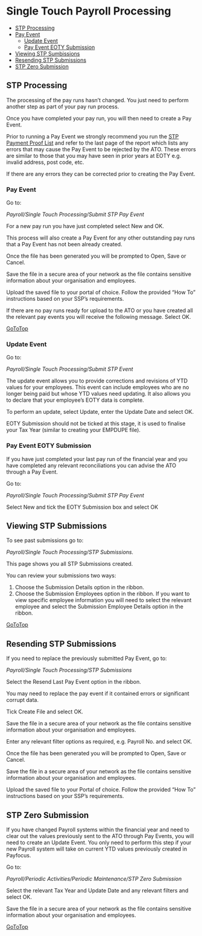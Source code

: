 # Single Touch Payroll Processing


- [STP Processing](#stp-processing)
- [Pay Event](#pay-event)
  - [Update Event](#update-event)
  - [Pay Event EOTY Submission](#pay-event-eoty-submission)
- [Viewing STP Sumbissions](#viewing-stp-submissions)
- [Resending STP Submissions](#resending-stp-submissions)
- [STP Zero Submission](#stp-zero-submission)


 
## STP Processing

The processing of the pay runs hasn’t changed. You just need to perform another step as part of your pay run process.

Once you have completed your pay run, you will then need to create a Pay Event.

Prior to running a Pay Event we strongly recommend you run the [STP Payment Proof List](au-payroll-single-touch-payroll-reporting.md) and refer to the last page of the report which lists any errors that may cause the Pay Event to be rejected by the ATO. These errors are similar to those that you may have seen in prior years at EOTY e.g. invalid address, post code, etc.


If there are any errors they can be corrected prior to creating the Pay Event.


### Pay Event

Go to:

*Payroll/Single Touch Processing/Submit STP Pay Event*

For a new pay run you have just completed select New and OK.

This process will also create a Pay Event for any other outstanding pay runs that a Pay Event has not been already created.

Once the file has been generated you will be prompted to Open, Save or Cancel.

Save the file in a secure area of your network as the file contains sensitive information about your organisation and employees.

Upload the saved file to your portal of choice. Follow the provided “How To” instructions based on your SSP’s requirements.

If there are no pay runs ready for upload to the ATO or you have created all the relevant pay events you will receive the following message. Select OK.

 [GoToTop](#single-touch-payroll-processing)


### Update Event

Go to:

*Payroll/Single Touch Processing/Submit STP Event*

The update event allows you to provide corrections and revisions of YTD values for your employees. This event can include employees who are no longer being paid but whose YTD values need updating. It also allows you to declare that your employee’s EOTY data is complete.

To perform an update, select Update, enter the Update Date and select OK.

EOTY Submission should not be ticked at this stage, it is used to finalise your Tax Year (similar to creating your EMPDUPE file).

  
### Pay Event EOTY Submission

If you have just completed your last pay run of the financial year and you have completed any relevant reconciliations you can advise the ATO through a Pay Event.

Go to:

*Payroll/Single Touch Processing/Submit STP Pay Event*

Select New and tick the EOTY Submission box and select OK
 

## Viewing STP Submissions

To see past submissions go to:

*Payroll/Single Touch Processing/STP Submissions.*

This page shows you all STP Submissions created.

You can review your submissions two ways:

1)	Choose the Submission Details option in the ribbon.
2)	Choose the Submission Employees option in the ribbon. If you want to view specific employee information you will need to select the relevant employee and select the Submission Employee Details option in the ribbon.

 [GoToTop](#single-touch-payroll-processing)
 

## Resending STP Submissions

If you need to replace the previously submitted Pay Event, go to:

*Payroll/Single Touch Processing/STP Submissions*

Select the Resend Last Pay Event option in the ribbon.

You may need to replace the pay event if it contained errors or significant corrupt data.

Tick Create File and select OK. 

Save the file in a secure area of your network as the file contains sensitive information about your organisation and employees.

Enter any relevant filter options as required, e.g. Payroll No. and select OK.

Once the file has been generated you will be prompted to Open, Save or Cancel.

Save the file in a secure area of your network as the file contains sensitive information about your organisation and employees.

Upload the saved file to your Portal of choice. Follow the provided “How To” instructions based on your SSP’s requirements.


## STP Zero Submission

If you have changed Payroll systems within the financial year and need to clear out the values previously sent to the ATO through Pay Events, you will need to create an Update Event. You only need to perform this step if your new Payroll system will take on current YTD values previously created in Payfocus.

Go to:

*Payroll/Periodic Activities/Periodic Maintenance/STP Zero Submission*

Select the relevant Tax Year and Update Date and any relevant filters and select OK.

Save the file in a secure area of your network as the file contains sensitive information about your organisation and employees.

 
[GoToTop](#single-touch-payroll-processing)
